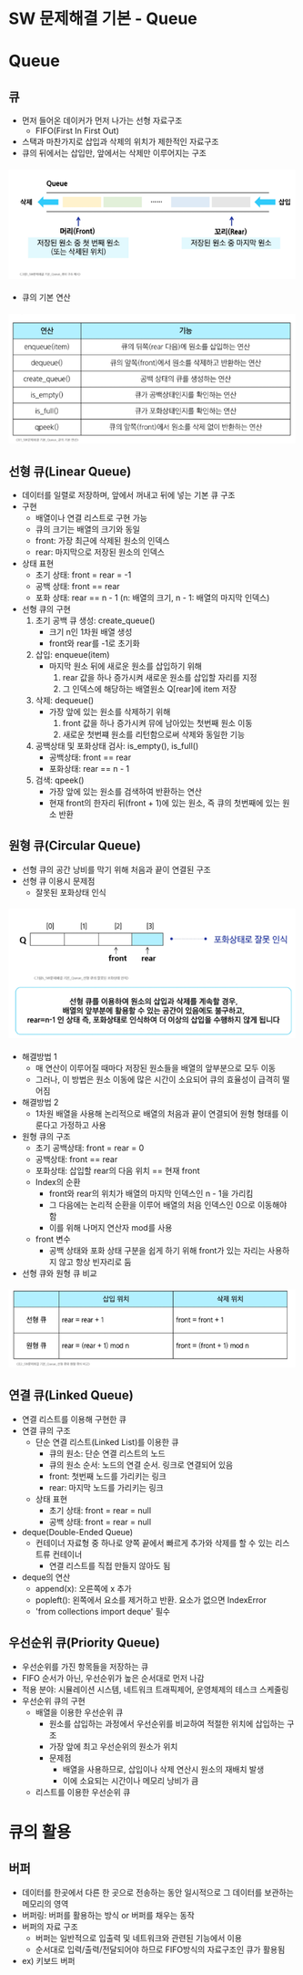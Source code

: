 # SW 문제해결 기본 - Queue
# Queue
## 큐
- 먼저 들어온 데이커가 먼저 나가는 선형 자료구조
  - FIFO(First In First Out)
- 스택과 마찬가지로 삽입과 삭제의 위치가 제한적인 자료구조
- 큐의 뒤에서는 삽입만, 앞에서는 삭제만 이루어지는 구조
#### ![alt text](image/image0820-1.png)
- 큐의 기본 연산
#### ![alt text](image/image0820-2.png)
## 선형 큐(Linear Queue)
- 데이터를 일렬로 저장하며, 앞에서 꺼내고 뒤에 넣는 기본 큐 구조
- 구현
  - 배열이나 연결 리스트로 구현 가능
  - 큐의 크기는 배열의 크기와 동일
  - front: 가장 최근에 삭제된 원소의 인덱스
  - rear: 마지막으로 저장된 원소의 인덱스
- 상태 표현
  - 초기 상태: front = rear = -1
  - 공백 상태: front == rear
  - 포화 상태: rear == n - 1 (n: 배열의 크기, n - 1: 배열의 마지막 인덱스)
- 선형 큐의 구현
  1. 초기 공백 큐 생성: create_queue()
       - 크기 n인 1차원 배열 생성
       - front와 rear를 -1로 초기화
  2. 삽입: enqueue(item)
       - 마지막 원소 뒤에 새로운 원소를 삽입하기 위해
         1. rear 값을 하나 증가시켜 새로운 원소를 삽입할 자리를 지정
         2. 그 인덱스에 해당하는 배열원소 Q[rear]에 item 저장
  3. 삭제: dequeue()
       - 가장 앞에 있는 원소를 삭제하기 위해
         1. front 값을 하나 증가시켜 뮤에 남아있는 첫번째 원소 이동
         2. 새로운 첫번쨰 원소를 리턴함으로써 삭제와 동일한 기능
  4. 공백상태 및 포화상태 검사: is_empty(), is_full()
       - 공백상태: front == rear
       - 포화상태: rear == n - 1
  5. 검색: qpeek()
       - 가장 앞에 있는 원소를 검색하여 반환하는 연산
       - 현재 front의 한자리 뒤(front + 1)에 있는 원소, 즉 큐의 첫번째에 있는 원소 반환
## 원형 큐(Circular Queue)
- 선형 큐의 공간 낭비를 막기 위해 처음과 끝이 연결된 구조
- 선형 큐 이용시 문제점
  - 잘못된 포화상태 인식
#### ![alt text](image/image0820-3.png)
  - 해결방법 1
    - 매 연산이 이루어질 때마다 저장된 원소들을 배열의 앞부분으로 모두 이동
    - 그러나, 이 방법은 원소 이동에 많은 시간이 소요되어 큐의 효율성이 급격히 떨어짐
  - 해결방법 2
    - 1차원 배열을 사용해 논리적으로 배열의 처음과 끝이 연결되어 원형 형태를 이룬다고 가정하고 사용
- 원형 큐의 구조
  - 초기 공백상태: front = rear = 0
  - 공백상태: front == rear
  - 포화상태: 삽입할 rear의 다음 위치 == 현재 front
  - Index의 순환
    - front와 rear의 위치가 배열의 마지막 인덱스인 n - 1을 가리킴
    - 그 다음에는 논리적 순환을 이루어 배열의 처음 인덱스인 0으로 이동해야 함
    - 이를 위해 나머지 연산자 mod를 사용
  - front 변수
    - 공백 상태와 포화 상태 구분을 쉽게 하기 위해 front가 있는 자리는 사용하지 않고 항상 빈자리로 둠
- 선형 큐와 원형 큐 비교
#### ![alt text](image/image0820-4.png)
## 연결 큐(Linked Queue)
- 연결 리스트를 이용해 구현한 큐
- 연결 큐의 구조
  - 단순 연결 리스트(Linked List)를 이용한 큐
    - 큐의 원소: 단순 연결 리스트의 노드
    - 큐의 원소 순서: 노드의 연결 순서. 링크로 연결되어 있음
    - front: 첫번째 노드를 가리키는 링크
    - rear: 마지막 노드를 가리키는 링크
  - 상태 표현
    - 초기 상태: front = rear = null
    - 공백 상태: front = rear = null
- deque(Double-Ended Queue)
  - 컨테이너 자료형 중 하나로 양쪽 끝에서 빠르게 추가와 삭제를 할 수 있는 리스트류 컨테이너
    - 연결 리스트를 직접 만들지 않아도 됨
- deque의 연산
  - append(x): 오른쪽에 x 추가
  - popleft(): 왼쪽에서 요소를 제거하고 반환. 요소가 없으면 IndexError
  - 'from collections import deque' 필수
## 우선순위 큐(Priority Queue)
- 우선순위를 가진 항목들을 저장하는 큐
- FIFO 순서가 아닌, 우선순위가 높은 순서대로 먼저 나감
- 적용 분야: 시뮬레이션 시스템, 네트워크 트래픽제어, 운영체제의 테스크 스케줄링
- 우선순위 큐의 구현
  - 배열을 이용한 우선순위 큐
    - 원소를 삽입하는 과정에서 우선순위를 비교하여 적절한 위치에 삽입하는 구조
    - 가장 앞에 최고 우선순위의 원소가 위치
    - 문제점
      - 배열을 사용하므로, 삽입이나 삭제 연산시 원소의 재배치 발생
      - 이에 소요되는 시간이나 메모리 낭비가 큼
  - 리스트를 이용한 우선순위 큐
# 큐의 활용
## 버퍼
- 데이터를 한곳에서 다른 한 곳으로 전송하는 동안 일시적으로 그 데이터를 보관하는 메모리의 영역
- 버퍼링: 버퍼를 활용하는 방식 or 버퍼를 채우는 동작
- 버퍼의 자료 구조
  - 버퍼는 일반적으로 입출력 및 네트워크와 관련된 기능에서 이용
  - 순서대로 입력/출력/전달되어야 하므로 FIFO방식의 자료구조인 큐가 활용됨
- ex) 키보드 버퍼